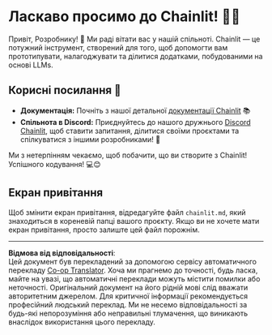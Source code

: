 <!--
CO_OP_TRANSLATOR_METADATA:
{
  "original_hash": "c49526c7abc56b0b5f1e835c1739f18e",
  "translation_date": "2025-08-30T10:45:28+00:00",
  "source_file": "11-agentic-protocols/code_samples/github-mcp/chainlit.md",
  "language_code": "uk"
}
-->
# Ласкаво просимо до Chainlit! 🚀🤖

Привіт, Розробнику! 👋 Ми раді вітати вас у нашій спільноті. Chainlit — це потужний інструмент, створений для того, щоб допомогти вам прототипувати, налагоджувати та ділитися додатками, побудованими на основі LLMs.

## Корисні посилання 🔗

- **Документація:** Почніть з нашої детальної [документації Chainlit](https://docs.chainlit.io) 📚
- **Спільнота в Discord:** Приєднуйтесь до нашого дружнього [Discord Chainlit](https://discord.gg/k73SQ3FyUh), щоб ставити запитання, ділитися своїми проєктами та спілкуватися з іншими розробниками! 💬

Ми з нетерпінням чекаємо, щоб побачити, що ви створите з Chainlit! Успішного кодування! 💻😊

## Екран привітання

Щоб змінити екран привітання, відредагуйте файл `chainlit.md`, який знаходиться в кореневій папці вашого проєкту. Якщо ви не хочете мати екран привітання, просто залиште цей файл порожнім.

---

**Відмова від відповідальності**:  
Цей документ був перекладений за допомогою сервісу автоматичного перекладу [Co-op Translator](https://github.com/Azure/co-op-translator). Хоча ми прагнемо до точності, будь ласка, майте на увазі, що автоматичні переклади можуть містити помилки або неточності. Оригінальний документ на його рідній мові слід вважати авторитетним джерелом. Для критичної інформації рекомендується професійний людський переклад. Ми не несемо відповідальності за будь-які непорозуміння або неправильні тлумачення, що виникають внаслідок використання цього перекладу.